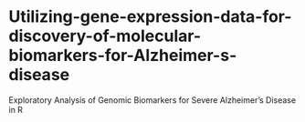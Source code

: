 # Utilizing-gene-expression-data-for-discovery-of-molecular-biomarkers-for-Alzheimer-s-disease
Exploratory Analysis of Genomic Biomarkers for  Severe Alzheimer’s Disease in R 
